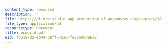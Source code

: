 ```yaml
---
content_type: resource
description: ''
file: https://ol-ocw-studio-app-production.s3.amazonaws.com/courses/18-01-single-variable-calculus-fall-2005/fd3197d2eb44b8ff7526fe8550b7a6a2_ocwgrid.pdf
file_type: application/pdf
resourcetype: Document
title: ocwgrid.pdf
uid: fd3197d2-eb44-b8ff-7526-fe8550b7a6a2
---
```

